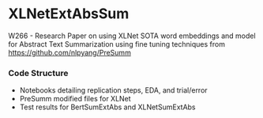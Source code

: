# XLNetExtAbsSum
W266 - Research Paper on using XLNet SOTA word embeddings and model for Abstract Text Summarization using fine tuning techniques from https://github.com/nlpyang/PreSumm

### Code Structure
- Notebooks detailing replication steps, EDA, and trial/error
- PreSumm modified files for XLNet
- Test results for BertSumExtAbs and XLNetSumExtAbs